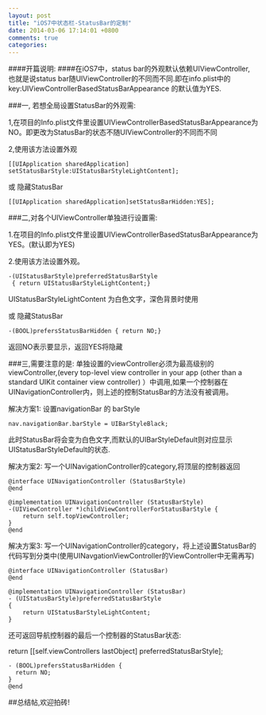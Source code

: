 ```yaml
---
layout: post
title: "iOS7中状态栏-StatusBar的定制"
date: 2014-03-06 17:14:01 +0800
comments: true
categories: 
---
```

####开篇说明:
####在iOS7中，status bar的外观默认依赖UIViewController, 也就是说status bar随UIViewController的不同而不同.即在info.plist中的key:UIViewControllerBasedStatusBarAppearance 的默认值为YES.


###一, 若想全局设置StatusBar的外观需:

1,在项目的Info.plist文件里设置UIViewControllerBasedStatusBarAppearance为NO。即更改为StatusBar的状态不随UIViewController的不同而不同

2,使用该方法设置外观

	[[UIApplication sharedApplication] setStatusBarStyle:UIStatusBarStyleLightContent];
或 隐藏StatusBar 

	[[UIApplication sharedApplication]setStatusBarHidden:YES];

###二,对各个UIViewController单独进行设置需:

1.在项目的Info.plist文件里设置UIViewControllerBasedStatusBarAppearance为YES。(默认即为YES)

2.使用该方法设置外观。

	-(UIStatusBarStyle)preferredStatusBarStyle
	 { return UIStatusBarStyleLightContent;}
UIStatusBarStyleLightContent 为白色文字，深色背景时使用 
 
或 隐藏StatusBar

	-(BOOL)prefersStatusBarHidden { return NO;}
返回NO表示要显示，返回YES将隐藏

###三,需要注意的是:
单独设置的viewController必须为最高级别的viewController,(every top-level view controller in your app (other than a standard UIKit container view controller) ）中调用,如果一个控制器在UINavigationController内，则上述的控制StatusBar的方法没有被调用。

解决方案1: 设置navigationBar 的 barStyle

 	nav.navigationBar.barStyle = UIBarStyleBlack; 
此时StatusBar将会变为白色文字,而默认的UIBarStyleDefault则对应显示UIStatusBarStyleDefault的状态. 

解决方案2:
写一个UINavigationController的category,将顶层的控制器返回

	@interface UINavigationController (StatusBarStyle)
	@end
	
	@implementation UINavigationController (StatusBarStyle)
	-(UIViewController *)childViewControllerForStatusBarStyle {
	    return self.topViewController;
	}
	@end

解决方案3:
写一个UINavigationController的category，将上述设置StatusBar的代码写到分类中(使用UINavgationViewController的ViewController中无需再写)

	@interface UINavigationController (StatusBar)
	@end

	@implementation UINavigationController (StatusBar)
	- (UIStatusBarStyle)preferredStatusBarStyle
	{
	    return UIStatusBarStyleLightContent;
	}

还可返回导航控制器的最后一个控制器的StatusBar状态:

return [[self.viewControllers lastObject] preferredStatusBarStyle];

	- (BOOL)prefersStatusBarHidden {
  	  return NO;
	}
	@end

##总结帖,欢迎拍砖!